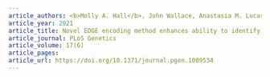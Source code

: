 ```yaml
---
article_authors: <b>Molly A. Hall</b>, John Wallace, Anastasia M. Lucas, Yuki Bradford, Shefali S. Verma, Bertram Müller, Myhsok, Kristin Passero, Jiayan Zhou, John McGuigan, Beibei Jiang, Sarah A. Pendergrass, Yanfei Zhang, Peggy Peissig, Murray Brilliant, Patrick Sleiman, Hakon Hakonarson, John B. Harley, Krzysztof Kiryluk, Kristel Van Steen, Jason H. Moore, Marylyn D. Ritchie.
article_year: 2021
article_title: Novel EDGE encoding method enhances ability to identify genetic interactions.
article_journal: PLoS Genetics
article_volume: 17(6)
article_pages:
article_url: https://doi.org/10.1371/journal.pgen.1009534
---
```

